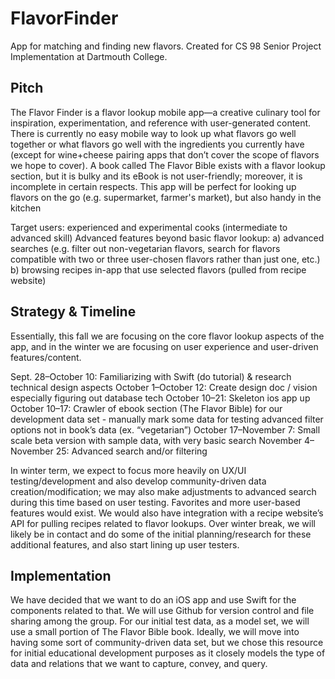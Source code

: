 # FlavorFinder
App for matching and finding new flavors. Created for CS 98 Senior Project Implementation at Dartmouth College.

## Pitch
The Flavor Finder is a flavor lookup mobile app—a creative culinary tool for inspiration, experimentation, and reference with user-generated content. There is currently no easy mobile way to look up what flavors go well together or what flavors go well with the ingredients you currently have (except for wine+cheese pairing apps that don’t cover the scope of flavors we hope to cover). A book called The Flavor Bible exists with a flavor lookup section, but it is bulky and its eBook is not user-friendly; moreover, it is incomplete in certain respects. This app will be perfect for looking up flavors on the go (e.g. supermarket, farmer's market), but also handy in the kitchen

Target users: experienced and experimental cooks (intermediate to advanced skill)
Advanced features beyond basic flavor lookup:
    a) advanced searches (e.g. filter out non-vegetarian flavors, search for flavors compatible with two or three user-chosen flavors rather than just one, etc.)
    b) browsing recipes in-app that use selected flavors (pulled from recipe website)

## Strategy & Timeline
Essentially, this fall we are focusing on the core flavor lookup aspects of the app, and in the winter we are focusing on user experience and user-driven features/content.

Sept. 28–October 10: Familiarizing with Swift (do tutorial) & research technical design aspects
October 1–October 12: Create design doc / vision especially figuring out database tech
October 10–21: Skeleton ios app up
October 10–17: Crawler of ebook section (The Flavor Bible) for our development data set - manually mark some data for testing advanced filter options not in book’s data (ex. “vegetarian”)
October 17–November 7: Small scale beta version with sample data, with very basic search
November 4–November 25: Advanced search and/or filtering

In winter term, we expect to focus more heavily on UX/UI testing/development and also develop community-driven data creation/modification; we may also make adjustments to advanced search during this time based on user testing. Favorites and more user-based features would exist. We would also have integration with a recipe website’s API for pulling recipes related to flavor lookups. Over winter break, we will likely be in contact and do some of the initial planning/research for these additional features, and also start lining up user testers.

## Implementation
We have decided that we want to do an iOS app and use Swift for the components related to that. We will use Github for version control and file sharing among the group. For our initial test data, as a model set, we will use a small portion of The Flavor Bible book. Ideally, we will move into having some sort of community-driven data set, but we chose this resource for initial educational development purposes as it closely models the type of data and relations that we want to capture, convey, and query.